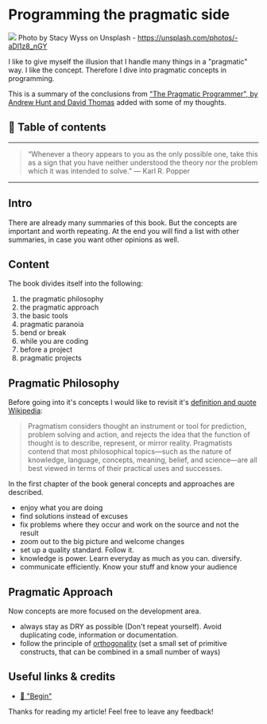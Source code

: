 # Programming the pragmatic side

[<img src="https://images.unsplash.com/reserve/NnDHkyxLTFe7d5UZv9Bk_louvre.jpg?dpr=2&auto=format&fit=crop&w=1080&h=730&q=80&cs=tinysrgb&crop=">](
https://unsplash.com/photos/-aDl1z8_nGY)
Photo by Stacy Wyss on Unsplash - https://unsplash.com/photos/-aDl1z8_nGY


I like to give myself the illusion that I handle many things in a "pragmatic" way. I like the concept. Therefore I dive into pragmatic concepts in programming.

This is a summary of the conclusions from ["The Pragmatic Programmer", by Andrew Hunt and David Thomas](https://www.amazon.de/Pragmatic-Programmer-Journeyman-Master/dp/020161622X/ref=sr_1_1?ie=UTF8&qid=1505644110&sr=8-1&keywords=pragmatic+programmer) added with some of my thoughts.


## 📄 Table of contents


---
>“Whenever a theory appears to you as the only possible one, take this as a sign that you have neither understood the theory nor the problem which it was intended to solve.” 
― Karl R. Popper
---

## Intro

There are already many summaries of this book. But the concepts are important and worth repeating. At the end you will find a list with other summaries, in case you want other opinions as well.

## Content

The book divides itself into the following:

1. the pragmatic philosophy
1. the pragmatic approach
1. the basic tools
1. pragmatic paranoia
1. bend or break
1. while you are coding
1. before a project
1. pragmatic projects

## Pragmatic Philosophy

Before going into it's concepts I would like to revisit it's [definition and quote Wikipedia](https://en.wikipedia.org/wiki/Pragmatism):

> Pragmatism considers thought an instrument or tool for prediction, problem solving and action, and rejects the idea that the function of thought is to describe, represent, or mirror reality. Pragmatists contend that most philosophical topics—such as the nature of knowledge, language, concepts, meaning, belief, and science—are all best viewed in terms of their practical uses and successes.

In the first chapter of the book general concepts and approaches are described.

- enjoy what you are doing
- find solutions instead of excuses
- fix problems where they occur and work on the source and not the result
- zoom out to the big picture and welcome changes
- set up a quality standard. Follow it.
- knowledge is power. Learn everyday as much as you can. diversify.
- communicate efficiently. Know your stuff and know your audience

## Pragmatic Approach

Now concepts are more focused on the development area.

- always stay as DRY as possible (Don't repeat yourself). Avoid duplicating code, information or documentation.
- follow the principle of [orthogonality](https://en.wikipedia.org/wiki/Orthogonality_(programming)) (set a small set of primitive constructs, that can be combined in a small number of ways)






## Useful links & credits
- [📄 "Begin"](afgafgadgads)



Thanks for reading my article! Feel free to leave any feedback! 


<!-- Written by Daniel Deutsch (deudan1010@gmail.com) -->
